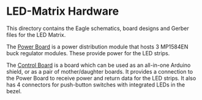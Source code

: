 # LED-Matrix Hardware
This directory contains the Eagle schematics, board designs and Gerber
files for the LED Matrix.

The [Power Board](Power%20Board/v1.2) is a power distribution module
that hosts 3 MP1584EN buck regulator modules.  These provide power for
the LED strips.

The [Control Board](Control%20Board/v1.0) is a board which can be used
as an all-in-one Arduino shield, or as a pair of mother/daughter boards.
It provides a connection to the Power Board to receive power and return
data for the LED strips.  It also has 4 connectors for push-button
switches with integrated LEDs in the bezel.
